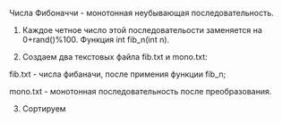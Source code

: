 Числа Фибоначчи - монотонная неубывающая последовательность.

1. Каждое четное число этой последовательости заменяется на 0+rand()%100. Функция int fib_n(int n).

2. Создаем два текстовых файла fib.txt и mono.txt:

fib.txt - числа фибаначи, после примения функции fib_n;

mono.txt - монотонная последовательность после преобразования.

3. Сортируем 
